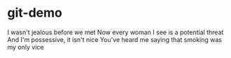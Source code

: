 # git-demo
I wasn't jealous before we met
Now every woman I see is a potential threat
And I'm possessive, it isn't nice
You've heard me saying that smoking was my only vice
